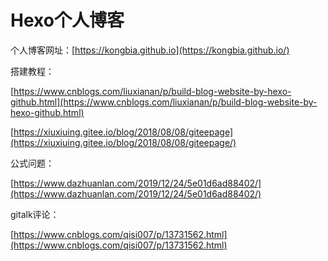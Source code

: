 # Hexo个人博客

个人博客网址：[https://kongbia.github.io](https://kongbia.github.io/)

搭建教程：

[https://www.cnblogs.com/liuxianan/p/build-blog-website-by-hexo-github.html](https://www.cnblogs.com/liuxianan/p/build-blog-website-by-hexo-github.html)

[https://xiuxiuing.gitee.io/blog/2018/08/08/giteepage](https://xiuxiuing.gitee.io/blog/2018/08/08/giteepage/)

公式问题：

[https://www.dazhuanlan.com/2019/12/24/5e01d6ad88402/](https://www.dazhuanlan.com/2019/12/24/5e01d6ad88402/)

gitalk评论：

[https://www.cnblogs.com/qisi007/p/13731562.html](https://www.cnblogs.com/qisi007/p/13731562.html)

